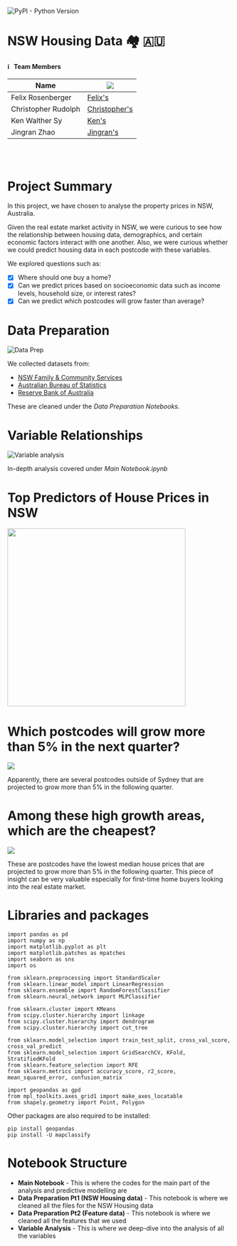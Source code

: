 ![PyPI - Python Version](https://img.shields.io/pypi/pyversions/pandas?style=for-the-badge)
# NSW Housing Data 🏘️ 🇦🇺


#### ℹ️  &nbsp; Team Members 

| Name                    | <img src="https://img.shields.io/badge/LinkedIn-0077B5?style=for-the-badge&logo=linkedin&logoColor=white"> |
| ------------------------|-----------------------------------------------------------------------------|
|  Felix Rosenberger      | [Felix's](https://www.linkedin.com/in/felix-rosenberger-1522761b3/)         |
|  Christopher Rudolph    | [Christopher's](https://www.linkedin.com/in/christopher-rudolph-b6bb868b/)  |
|  Ken Walther Sy         | [Ken's](https://www.linkedin.com/in/walthersy/)                             |
|  Jingran Zhao           | [Jingran's](https://www.linkedin.com/in/alexis-zhao-3a541940/)              |


<br> <br />
# Project Summary 
In this project, we have chosen to analyse the property prices in NSW, Australia. 

Given the real estate market activity in NSW, we were curious to see how the relationship between housing data, demographics, 
and certain economic factors interact with one another. 
Also, we were curious whether we could predict housing data in each postcode with these variables.

We explored questions such as:
- [x] Where should one buy a home?
- [x] Can we predict prices based on socioeconomic data such as income levels, household size, or interest rates?
- [x] Can we predict which postcodes will grow faster than average?

# Data Preparation
![Data Prep](Files/Images/Data_Prep.png)

We collected datasets from:
- [NSW Family & Community Services](https://www.facs.nsw.gov.au/resources/statistics/rent-and-sales/back-issues)
- [Australian Bureau of Statistics](https://www.abs.gov.au/statistics/microdata-tablebuilder/tablebuilder) 
- [Reserve Bank of Australia](https://www.rba.gov.au/)

These are cleaned under the *Data Preparation Notebooks*.

# Variable Relationships
![Variable analysis](Files/Images/Var_Correlation.png)

In-depth analysis covered under *Main Notebook.ipynb*

# Top Predictors of House Prices in NSW
<img src="./Files/Images/Top_Predictors.png" width=400>

# Which postcodes will grow more than 5% in the next quarter?
<img src="./Files/Images/Which_postcodes.png">

Apparently, there are several postcodes outside of Sydney that are projected to grow more than 5% in the following quarter.


# Among these high growth areas, which are the cheapest?
<img src="./Files/Images/Cheapest_postcodes.png">

These are postcodes have the lowest median house prices that are projected to grow more than 5% in the following quarter. This piece of insight can be very valuable especially for first-time home buyers looking into the real estate market.


# Libraries and packages
```pyrex
import pandas as pd
import numpy as np
import matplotlib.pyplot as plt
import matplotlib.patches as mpatches
import seaborn as sns
import os

from sklearn.preprocessing import StandardScaler
from sklearn.linear_model import LinearRegression
from sklearn.ensemble import RandomForestClassifier
from sklearn.neural_network import MLPClassifier

from sklearn.cluster import KMeans
from scipy.cluster.hierarchy import linkage
from scipy.cluster.hierarchy import dendrogram
from scipy.cluster.hierarchy import cut_tree

from sklearn.model_selection import train_test_split, cross_val_score, cross_val_predict
from sklearn.model_selection import GridSearchCV, KFold, StratifiedKFold
from sklearn.feature_selection import RFE
from sklearn.metrics import accuracy_score, r2_score, mean_squared_error, confusion_matrix

import geopandas as gpd
from mpl_toolkits.axes_grid1 import make_axes_locatable
from shapely.geometry import Point, Polygon
```

Other packages are also required to be installed:
```
pip install geopandas
pip install -U mapclassify
```

# Notebook Structure

* **Main Notebook** - This is where the codes for the main part of the analysis and predictive modelling are
* **Data Preparation Pt1 (NSW Housing data)** - This notebook is where we cleaned all the files for the NSW Housing data
* **Data Preparation Pt2 (Feature data)** - This notebook is where we cleaned all the features that we used
* **Variable Analysis** - This is where we deep-dive into the analysis of all the variables
